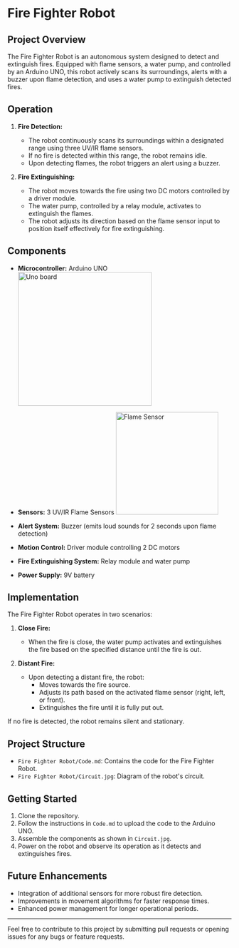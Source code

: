 # Fire Fighter Robot

## Project Overview
The Fire Fighter Robot is an autonomous system designed to detect and extinguish fires. Equipped with flame sensors, a water pump, and controlled by an Arduino UNO, this robot actively scans its surroundings, alerts with a buzzer upon flame detection, and uses a water pump to extinguish detected fires.

## Operation
1. **Fire Detection:**
   - The robot continuously scans its surroundings within a designated range using three UV/IR flame sensors.
   - If no fire is detected within this range, the robot remains idle.
   - Upon detecting flames, the robot triggers an alert using a buzzer.

2. **Fire Extinguishing:**
   - The robot moves towards the fire using two DC motors controlled by a driver module.
   - The water pump, controlled by a relay module, activates to extinguish the flames.
   - The robot adjusts its direction based on the flame sensor input to position itself effectively for fire extinguishing.

## Components
- **Microcontroller:** Arduino UNO
    <img src="https://github.com/user-attachments/assets/0f978b45-c56f-42ee-8d84-8fc0377f4104" alt="Uno board" width="300">
- **Sensors:** 3 UV/IR Flame Sensors
    <img src="https://github.com/user-attachments/assets/6f42e4c7-3944-4311-8976-d311eccb3cfd" alt="Flame Sensor" width="230">

- **Alert System:** Buzzer (emits loud sounds for 2 seconds upon flame detection)
- **Motion Control:** Driver module controlling 2 DC motors
- **Fire Extinguishing System:** Relay module and water pump
- **Power Supply:** 9V battery

## Implementation
The Fire Fighter Robot operates in two scenarios:
1. **Close Fire:**
   - When the fire is close, the water pump activates and extinguishes the fire based on the specified distance until the fire is out.

2. **Distant Fire:**
   - Upon detecting a distant fire, the robot:
     - Moves towards the fire source.
     - Adjusts its path based on the activated flame sensor (right, left, or front).
     - Extinguishes the fire until it is fully put out.

If no fire is detected, the robot remains silent and stationary.

## Project Structure
- `Fire Fighter Robot/Code.md`: Contains the code for the Fire Fighter Robot.
- `Fire Fighter Robot/Circuit.jpg`: Diagram of the robot's circuit.

## Getting Started
1. Clone the repository.
2. Follow the instructions in `Code.md` to upload the code to the Arduino UNO.
3. Assemble the components as shown in `Circuit.jpg`.
4. Power on the robot and observe its operation as it detects and extinguishes fires.

## Future Enhancements
- Integration of additional sensors for more robust fire detection.
- Improvements in movement algorithms for faster response times.
- Enhanced power management for longer operational periods.

---

Feel free to contribute to this project by submitting pull requests or opening issues for any bugs or feature requests.
